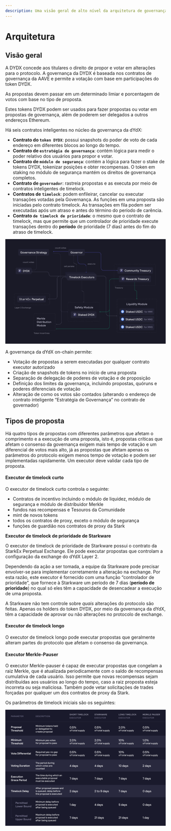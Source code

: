 ```yaml
---
description: Uma visão geral de alto nível da arquitetura de governança.
---
```


# Arquitetura

## Visão geral

A DYDX concede aos titulares o direito de propor e votar em alterações para o protocolo. A governança da DYDX é baseada nos contratos de governança da AAVE e permite a votação com base em participações do token DYDX.

As propostas devem passar em um determinado limiar e porcentagem de votos com base no tipo de proposta.

Estes tokens DYDX podem ser usados para fazer propostas ou votar em propostas de governança, além de poderem ser delegados a outros endereços Ethereum.

Há seis contratos inteligentes no núcleo da governança da dYdX:

* **Contrato do `token DYDX`**: possui snapshots do poder de voto de cada endereço em diferentes blocos ao longo do tempo.
* **Contrato de `estratégia de governança`**: contém lógica para medir o poder relativo dos usuários para propor e votar.
* **Contrato de `módulo de segurança`**: contém a lógica para fazer o stake de tokens DYDX, tokenizar posições e obter recompensas. O token em staking no módulo de segurança mantém os direitos de governança completos.
* **Contrato de `governador`**: rastreia propostas e as executa por meio de contratos inteligentes de timelock.
* **Contratos de `timelock`**: podem enfileirar, cancelar ou executar transações votadas pela Governança. As funções em uma proposta são iniciadas pelo contrato timelock. As transações em fila podem ser executadas após um atraso e antes do término do período de carência.
* **Contrato `de timelock de prioridade`**: o mesmo que o contrato de timelock, mas que permite que um controlador de prioridade execute transações dentro do **período** de prioridade (7 dias) antes do fim do atraso de timelock.

![Arquitetura do contrato inteligente](../.gitbook/assets/1-smart-contract-architectue.png)

A governança da dYdX on-chain permite:

* Votação de propostas a serem executadas por qualquer contrato executor autorizado
* Criação de snapshots de tokens no início de uma proposta
* Separação de delegação de poderes de votação e de proposição
* Definição dos limites da governança, incluindo propostas, quóruns e poderes diferenciais de votação
* Alteração de como os votos são contados (alterando o endereço de contrato inteligente “Estratégia de Governança” no contrato de governador)

## Tipos de proposta

Há quatro tipos de propostas com diferentes parâmetros que afetam o comprimento e a execução de uma proposta, isto é, propostas críticas que afetam o consenso da governança exigem mais tempo de votação e um diferencial de votos mais alto, já as propostas que afetam apenas os parâmetros do protocolo exigem menos tempo de votação e podem ser implementadas rapidamente. Um executor deve validar cada tipo de proposta.

#### **Executor de timelock curto**

O executor de timelock curto controla o seguinte:

* Contratos de incentivo incluindo o módulo de liquidez, módulo de segurança e módulo de distribuidor Merkle
* fundos nas recompensas e Tesouros da Comunidade
* mint de novos tokens
* todos os contratos de proxy, exceto o módulo de segurança
* funções de guardião nos contratos de proxy da Stark

**Executor de timelock de prioridade de Starkware**

O executor de timelock de prioridade de Starkware possui o contrato da StarkEx Perpetual Exchange. Ele pode executar propostas que controlam a configuração da exchange do dYdX Layer 2.

Dependendo da ação a ser tomada, a equipe da Starkware pode precisar envolver-se para implementar corretamente a alteração na exchange. Por esta razão, este executor é fornecido com uma função “controlador de prioridade”, que fornece à Starkware um período de 7 dias (**período de prioridade**) no qual só eles têm a capacidade de desencadear a execução de uma proposta.

A Starkware não tem controle sobre _quais_ alterações do protocolo são feitas. Apenas os holders do token DYDX, por meio da governança da dYdX, têm a capacidade de aprovar ou não alterações no protocolo de exchange.

#### **Executor de timelock longo**

O executor de timelock longo pode executar propostas que geralmente alteram partes do protocolo que afetam o consenso da governança.

#### **Executor Merkle-Pauser**

O executor Merkle-pauser é capaz de executar propostas que congelam a raiz Merkle, que é atualizada periodicamente com o saldo de recompensas cumulativa de cada usuário. Isso permite que novas recompensas sejam distribuídas aos usuários ao longo do tempo, caso a raiz proposta esteja incorreta ou seja maliciosa. Também pode vetar solicitações de trades forçadas por qualquer um dos contratos de proxy da Stark.

Os parâmetros de timelock iniciais são os seguintes:

![Parâmetros de timelock iniciais](../.gitbook/assets/1-initial-timelock-parameters.png)
